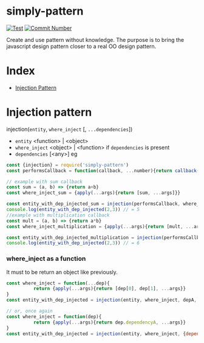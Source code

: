 # simply-pattern
[![Test][test-pass-img]][test-pass-url]
[![Commit Number][commit-number-img]][commit-number-url]

Create and use pattern without knowledge. The purpose is to bring the javascript design pattern closer to a real OO design pattern.
# Index
- [Injection Pattern](#injection-pattern)

# Injection pattern
injection(`entity`, `where_inject` [, `...dependencies`])
- `entity` \<function\> | \<object\>
- `where_inject` \<object\> | \<function\> if `dependencies` is present
- `dependencies` \[\<any\>\]
eg
```js
const {injection} = require('simply-pattern')
const performsCallback = function(callback, ...number){return callback(...number)}

// example with sum callback
const sum = (a, b) => {return a+b}
const where_inject_sum = {apply(...args){return [sum, ...args]}}

const entity_with_dep_injected_sum = injection(performsCallback, where_inject)
console.log(entity_with_dep_injected(2,3)) // = 5
//example with multiplication callback
const mult = (a, b) => {return a*b}
const where_inject_multiplication = {apply(...args){return [mult, ...args]}}

const entity_with_dep_injected_multiplication = injection(performsCallback, where_inject)
console.log(entity_with_dep_injected(2,3)) // = 6
```

### where_inject as a function
It must to be return an object like previously.
```js
const where_inject = function(...dep){
          return {apply(...args){return [dep[0], dep[1], ...args}}
}
const entity_with_dep_injected = injection(entity, where_inject, depA, depB)

// or, once again
const where_inject = function(dep){
          return {apply(...args){return dep.dependencyA, ...args}}
}
const entity_with_dep_injected = injection(entity, where_inject, {dependencyA: /* any */})
```



[test-pass-img]: https://github.com/CitySeventeen/simply-pattern/workflows/Node.js%20CI/badge.svg
[test-pass-url]: https://github.com/CitySeventeen/simply-pattern/actions/workflows/node.js.yml

[commit-number-img]: https://img.shields.io/github/commit-activity/m/CitySeventeen/simply-pattern
[commit-number-url]: https://github.com/CitySeventeen/simply-pattern/commits/main


